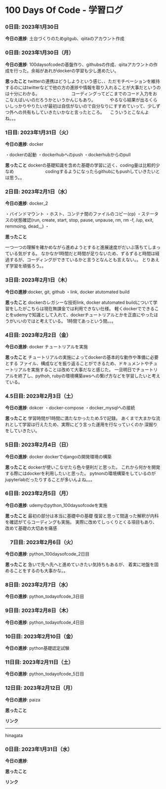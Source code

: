 # 100 Days Of Code - 学習ログ

### 0日目: 2023年1月30日

**今日の進捗**: 土台づくりのためgitgub、qiitaのアカウント作成
### 0日目: 2023年1月30日（月）

**今日の進捗**: 100daysofcodeの基盤作り、githubsの作成、qiitaアカウントの作成を行った。余裕があれがdockerの学習も少し進めたい。

**思ったこと** twitterの連携はどうしようという感じ、、ただモチベーションを維持するのにはtwitterなどで他の方の進捗や情報を取り入れることが大事だというのは十分にわかる。
　　　　　　　コーディングってどこまでのコード入力をおこなえばいいのだろうかというかんじもあり。
       　　　やるなら結果が出るくらいしっかりやりたいが最初は自信がないので自分なりにすすめていって、少しずつ外への共有もしていきたいかなと言ったところ。
          　こういうとこなんよね。。。

### 1日目: 2023年1月31日（火）

**今日の進捗**: docker

・dockerの起動
・dockerhubへのpush
・dockerhubからのpull

**思ったこと** dockerの基礎知識を含めた基礎の学習に近く、coding量は比較的少なめ
　　　　　　　codingするようになったらgithubにもpushしていきたいとは思う。。



### 2日目: 2023年2月1日（水）

**今日の進捗**: docker_2

・バインドマウント
・ホスト、コンテナ間のファイルのコピー(cp)
・ステータスの状態確認(run, create, start, stop, pause, unpause, rm, rm -f, /up, exit, remmoing, dead,,,)
・

**思ったこと** 

一つ一つの理解を確かめながら進めようとすると進展速度がだいぶ落ちてしまっている気がする。
なかなか1時間だと時間が足りないため、ずるずると時間は経過するが、コーディングができているかと言うとなんとも言えない。。
とりあえず学習を頑張ろう。。

### 3日目: 2023年2月1日（木）

**今日の進捗**:docker, git, github
・link, docker atutomated build


**思ったこと** 
dockerのレガシーな技術link, docker atutomated buildについて学習をしたがこちらは現在無課金では利用できない仕様。
軽くdockerでできることをudemyで知識として入れて、dockerチュートリアルとかを正直にやったほうがいいのではと考えている。
1時間てあっという間。。。


### 4日目: 2023年2月2日（金）

**今日の進捗**: docker
チュートリアルを実施

**思ったこと** 
チュートリアルの実施によってdockerの基本的な動作や準備に必要とする
ファイル、構成などを振り返ることができるため、ドキュメントやチュートリアルを実施することは改めて大事だなと感じた。
一旦明日でチュートリアルを終了し、pythoh, rubyの環境構築awsへの繋げ方などを学習したいと考えている。

### 4.5日目: 2023年2月3日（土）

**今日の進捗**: dokcer
・docker-compose
・docker_mysqlへの接続

**思ったこと** 
学習時間が1時間に満たなかったため.5で記録。
あくまで大まかな流れとして学習は行えたため、実際にどう言った運用を行なっていくのか
深掘りをしていきたい。

### 5日目: 2023年2月4日（日）

**今日の進捗**: docker
dockerでdjangoの開発環境の構築

**思ったこと** 
dockerが使いこなせたら色々便利だと思った。
これから何かを開発する際にはdockerを利用したいと思った。
pytnonの環境構築をしているのがjupyterlabだったりすることが多いんよね。。。


### 6日目: 2023年2月5日（月）

**今日の進捗**: udemyのpython_100daysofcodeを実施

**思ったこと** 
最初の部分は本当に基礎中の基礎
復習と思って間違った解釈が内科を確認がてらコーディングも実施。
実際に改めてしっくりとくる項目もあり、改めて基礎の大切あを痛感

### 　7日目: 2023年2月6日（火）

**今日の進捗**: python_100daysofcode_2日目

**思ったこと** 
急いで先へ先へと進めていきたい気持ちもあるが、
着実に地盤を固めることをするのも大事かな。。


###  8日目: 2023年2月7日（水）

**今日の進捗**: python_todayofcode_3日目


###  9日目: 2023年2月8日（木）

**今日の進捗**: python_todayofcode_4日目


###  10日目: 2023年2月10日（金）

**今日の進捗**: python基礎認定試験

###  11日目: 2023年2月11日（土）

**今日の進捗**: python_todayofcode_5日目


###  12日目: 2023年2月12日（月）

**今日の進捗**: paiza

**思ったこと** 

**リンク**


*****

hinagata

### 0日目: 2023年1月31日（水）

**今日の進捗**: 

**思ったこと** 

**リンク**
